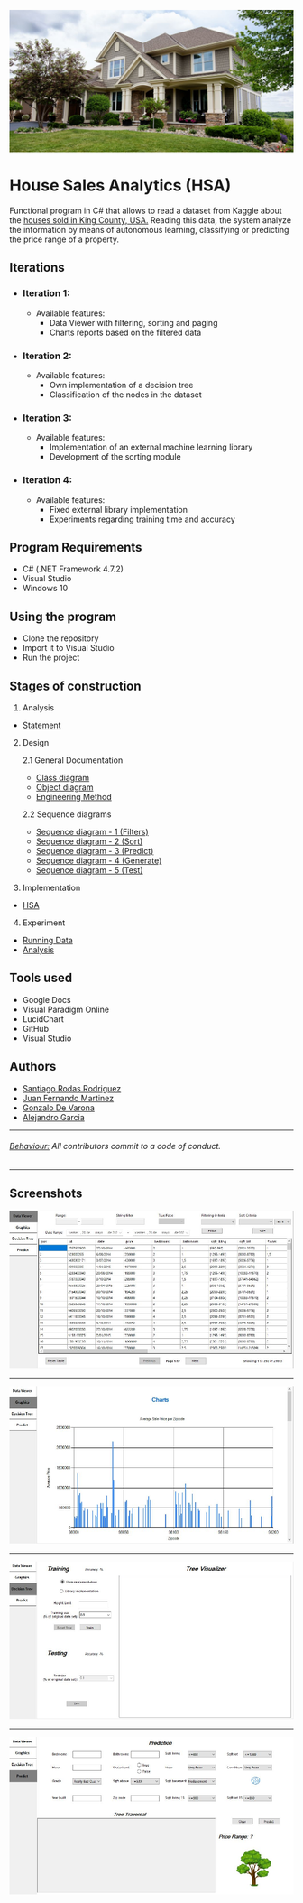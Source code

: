 ![](https://github.com/SantiRodas/house-sales-analytics/blob/master/images/Readme/R-0.jpg)

# House Sales Analytics (HSA)
Functional program in C# that allows to read a dataset from Kaggle about the [houses sold in King County, USA.](https://www.kaggle.com/harlfoxem/housesalesprediction)
Reading this data, the system analyze the information by means of autonomous learning, classifying or predicting the price range of a property.

## Iterations
  
  * ### Iteration 1:
    * Available features:
      * Data Viewer with filtering, sorting and paging
      * Charts reports based on the filtered data
  
   * ### Iteration 2:
     * Available features:
       * Own implementation of a decision tree
       * Classification of the nodes in the dataset

   * ### Iteration 3:
     * Available features:
       * Implementation of an external machine learning library
       * Development of the sorting module
   * ### Iteration 4:
     * Available features:
       * Fixed external library implementation
       * Experiments regarding training time and accuracy

## Program Requirements
* C# (.NET Framework 4.7.2)
* Visual Studio
* Windows 10

## Using the program
* Clone the repository
* Import it to Visual Studio
* Run the project

## Stages of construction
1. Analysis
- [Statement](https://github.com/SantiRodas/house-sales-analytics/blob/master/docs/Enunciado.pdf)

2. Design

   2.1 General Documentation
   * [Class diagram](https://github.com/SantiRodas/house-sales-analytics/blob/master/docs/Diagrama%20de%20clases.pdf)
   * [Object diagram](https://github.com/SantiRodas/house-sales-analytics/blob/master/docs/Diagrama%20de%20objetos.pdf)
   * [Engineering Method](https://github.com/SantiRodas/house-sales-analytics/blob/master/docs/Metodo%20de%20la%20ingenieria.pdf)

   2.2 Sequence diagrams
   * [Sequence diagram - 1 (Filters)](https://github.com/SantiRodas/house-sales-analytics/blob/master/docs/Diagrama%20de%20secuencia%201%20-%20(Filters).pdf)
   * [Sequence diagram - 2 (Sort)](https://github.com/SantiRodas/house-sales-analytics/blob/master/docs/Diagrama%20de%20secuencia%202%20-%20(Sort).pdf)
   * [Sequence diagram - 3 (Predict)](https://github.com/SantiRodas/house-sales-analytics/blob/master/docs/Diagrama%20de%20secuencia%203%20-%20(Predict).pdf)
   * [Sequence diagram - 4 (Generate)](https://github.com/SantiRodas/house-sales-analytics/blob/master/docs/Diagrama%20de%20secuencia%204%20-%20(Generate).pdf)
   * [Sequence diagram - 5 (Test)](https://github.com/SantiRodas/house-sales-analytics/blob/master/docs/Diagrama%20de%20secuencia%205%20-%20(Test).pdf)

3. Implementation
- [HSA](https://github.com/SantiRodas/house-sales-analytics/tree/master/HSA)

4. Experiment
- [Running Data](https://github.com/SantiRodas/house-sales-analytics/blob/master/experiment/Ejecucion.xlsx)
- [Analysis](https://github.com/SantiRodas/house-sales-analytics/blob/master/experiment/Experimento.docx)

## Tools used
* Google Docs
* Visual Paradigm Online
* LucidChart
* GitHub
* Visual Studio

## Authors
- [Santiago Rodas Rodriguez](https://github.com/SantiRodas)
- [Juan Fernando Martinez](https://github.com/JuanF2019)
- [Gonzalo De Varona](https://github.com/gonzalodevarona)
- [Alejandro Garcia](https://github.com/AleGarQ)

-------------------------------------------------------------------------------------------------------------

###### [Behaviour:](https://github.com/SantiRodas/house-sales-analytics/blob/master/CODE_OF_CONDUCT.md) All contributors commit to a code of conduct.

-------------------------------------------------------------------------------------------------------------

## Screenshots
![](https://github.com/SantiRodas/house-sales-analytics/blob/master/images/Readme/R-1.JPG)

-------------------------------------------------------------------------------------------------------------

![](https://github.com/SantiRodas/house-sales-analytics/blob/master/images/Readme/R-2.JPG)

-------------------------------------------------------------------------------------------------------------

![](https://github.com/SantiRodas/house-sales-analytics/blob/master/images/Readme/R-3.JPG)

-------------------------------------------------------------------------------------------------------------

![](https://github.com/SantiRodas/house-sales-analytics/blob/master/images/Readme/R-4.JPG)
